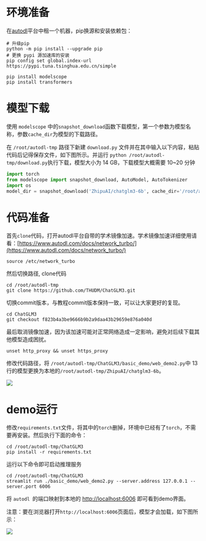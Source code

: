 #  环境准备
在[autodl](https://www.autodl.com/)平台中租一个机器，pip换源和安装依赖包：

```shell
# 升级pip
python -m pip install --upgrade pip
# 更换 pypi 源加速库的安装
pip config set global.index-url https://pypi.tuna.tsinghua.edu.cn/simple

pip install modelscope
pip install transformers
```

# 模型下载
使用 `modelscope` 中的`snapshot_download`函数下载模型，第一个参数为模型名称，参数`cache_dir`为模型的下载路径。

在 `/root/autodl-tmp` 路径下新建 `download.py` 文件并在其中输入以下内容，粘贴代码后记得保存文件，如下图所示。并运行 `python /root/autodl-tmp/download.py`执行下载，模型大小为 14 GB，下载模型大概需要 10~20 分钟

```python
import torch
from modelscope import snapshot_download, AutoModel, AutoTokenizer
import os
model_dir = snapshot_download('ZhipuAI/chatglm3-6b', cache_dir='/root/autodl-tmp', revision='master')
```

# 代码准备
首先`clone`代码，打开autodl平台自带的学术镜像加速。学术镜像加速详细使用请看：[https://www.autodl.com/docs/network_turbo/](https://www.autodl.com/docs/network_turbo/)

```shell
source /etc/network_turbo
```

然后切换路径, clone代码

```shell
cd /root/autodl-tmp
git clone https://github.com/THUDM/ChatGLM3.git
```

切换commit版本，与教程commit版本保持一致，可以让大家更好的复现。

```shell
cd ChatGLM3
git checkout f823b4a3be9666b9b2a9daa43b29659e876a040d
```

最后取消镜像加速，因为该加速可能对正常网络造成一定影响，避免对后续下载其他模型造成困扰。

```shell
unset http_proxy && unset https_proxy
```

修改代码路径，将 `/root/autodl-tmp/ChatGLM3/basic_demo/web_demo2.py`中 13 行的模型更换为本地的`/root/autodl-tmp/ZhipuAI/chatglm3-6b`。

![](https://cdn.nlark.com/yuque/0/2025/png/2639475/1735717901496-e906426b-a434-4e5c-a25f-8dd974e1eff0.png)

# demo运行
修改`requirements.txt`文件，将其中的`torch`删掉，环境中已经有了`torch`，不需要再安装。然后执行下面的命令：

```shell
cd /root/autodl-tmp/ChatGLM3
pip install -r requirements.txt
```

运行以下命令即可启动推理服务

```shell
cd /root/autodl-tmp/ChatGLM3
streamlit run ./basic_demo/web_demo2.py --server.address 127.0.0.1 --server.port 6006
```

将 `autodl `的端口映射到本地的 [http://localhost:6006](http://localhost:6006/) 即可看到demo界面。

注意：要在浏览器打开`http://localhost:6006`页面后，模型才会加载，如下图所示：

![](https://cdn.nlark.com/yuque/0/2025/png/2639475/1735717920930-60489cee-f77b-4788-8150-2b438b2f0748.png)

